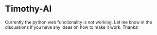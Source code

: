 # Timothy-AI
Currently the python web functionality is not working. Let me know in the discussions if you have any ideas on how to make it work. Thanks!
